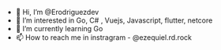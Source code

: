 - 👋 Hi, I’m @Erodriguezdev
- 👀 I’m interested in Go, C# , Vuejs, Javascript, flutter, netcore
- 🌱 I’m currently learning Go
- 📫 How to reach me in instragram - @ezequiel.rd.rock
